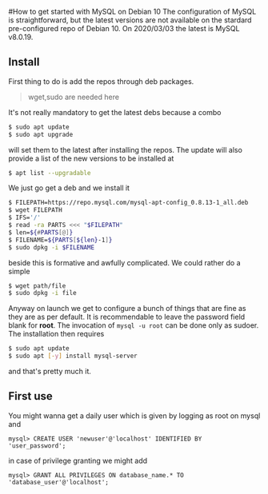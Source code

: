 
#How to get started with MySQL on Debian 10
The configuration of MySQL is straightforward, but the 
latest versions are not available on the stardard pre-configured repo 
of Debian 10.
On 2020/03/03 the latest is MySQL v8.0.19.

## Install
First thing to do is add the repos through deb packages.

> wget,sudo are needed here

It's not really mandatory to get the latest debs because a combo
```bash
$ sudo apt update
$ sudo apt upgrade
```
will set them to the latest after installing the repos.
The update will also provide a list of the new versions to be installed at
```bash
$ apt list --upgradable
```
We just go get a deb and we install it
```bash
$ FILEPATH=https://repo.mysql.com/mysql-apt-config_0.8.13-1_all.deb
$ wget FILEPATH 
$ IFS='/'
$ read -ra PARTS <<< "$FILEPATH"
$ len=${#PARTS[@]}
$ FILENAME=${PARTS[${len}-1]}
$ sudo dpkg -i $FILENAME
```
beside this is formative and awfully complicated. We could rather do a simple
```bash
$ wget path/file
$ sudo dpkg -i file
```
Anyway on launch we get to configure a bunch of things that are fine as they are 
as per default. It is recommendable to leave the password field blank for **root**.
The invocation of `mysql -u root` can be done only as sudoer.
The installation then requires 
```bash
$ sudo apt update
$ sudo apt [-y] install mysql-server
```
and that's pretty much it. 
## First use
You might wanna get a daily user which is given by logging as root on mysql and 
```mysql
mysql> CREATE USER 'newuser'@'localhost' IDENTIFIED BY 'user_password';
```
in case of privilege granting we might add
```mysql 
mysql> GRANT ALL PRIVILEGES ON database_name.* TO 'database_user'@'localhost';
```

